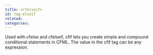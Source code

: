 ```yaml
---
title: <cfelseif>
id: tag-elseif
related:
categories:
---
```


Used with cfelse and cfelseif,
			cfif lets you create simple and compound conditional statements
			in CFML. The value in the cfif tag can be any expression.